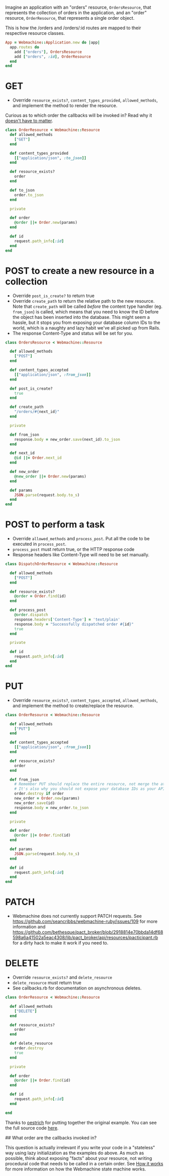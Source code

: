 Imagine an application with an "orders" resource, `OrdersResource`, that represents the collection of orders in the application, and an "order" resource, `OrderResource`, that represents a single order object.

This is how the /orders and /orders/:id routes are mapped to their respective resource classes.

```ruby
App = Webmachine::Application.new do |app|
  app.routes do
    add ["orders"], OrdersResource
    add ["orders", :id], OrderResource
  end
end
```

# GET
* Override `resource_exists?`, `content_types_provided`, `allowed_methods`, and implement the method to render the resource.

Curious as to which order the callbacks will be invoked in? Read why it [doesn't have to matter](#callback-order).

```ruby
class OrderResource < Webmachine::Resource
  def allowed_methods
    ["GET"]
  end

  def content_types_provided
    [["application/json", :to_json]]
  end

  def resource_exists?
    order
  end

  def to_json
    order.to_json
  end

  private

  def order
    @order ||= Order.new(params)
  end

  def id
    request.path_info[:id]
  end
end

```

# POST to create a new resource in a collection
* Override `post_is_create?` to return true
* Override `create_path` to return the relative path to the new resource. Note that `create_path` will be called _before_ the content type handler (eg. `from_json`) is called, which means that you need to know the ID before the object has been inserted into the database. This might seem a hassle, but it stops you from exposing your database column IDs to the world, which is a naughty and lazy habit we've all picked up from Rails.
* The response Content-Type and status will be set for you.

```ruby
class OrdersResource < Webmachine::Resource

  def allowed_methods
    ["POST"]
  end

  def content_types_accepted
    [["application/json", :from_json]]
  end

  def post_is_create?
    true
  end

  def create_path
    "/orders/#{next_id}"
  end

  private

  def from_json
    response.body = new_order.save(next_id).to_json
  end

  def next_id
    @id ||= Order.next_id
  end

  def new_order
    @new_order ||= Order.new(params)
  end

  def params
    JSON.parse(request.body.to_s)
  end
end
```

# POST to perform a task
* Override `allowed_methods` and `process_post`.  Put all the code to be executed in `process_post`.
* `process_post` must return true, or the HTTP response code
* Response headers like Content-Type will need to be set manually.

```ruby
class DispatchOrderResource < Webmachine::Resource

  def allowed_methods
    ["POST"]
  end

  def resource_exists?
    @order = Order.find(id)
  end

  def process_post
    @order.dispatch
    response.headers['Content-Type'] = 'text/plain'
    response.body = "Successfully dispatched order #{id}"
    true
  end

  private

  def id
    request.path_info[:id]
  end
end

```

# PUT
* Override `resource_exists?`, `content_types_accepted`, `allowed_methods`, and implement the method to create/replace the resource.

```ruby
class OrderResource < Webmachine::Resource

  def allowed_methods
    ["PUT"]
  end

  def content_types_accepted
    [["application/json", :from_json]]
  end

  def resource_exists?
    order
  end

  def from_json
    # Remember PUT should replace the entire resource, not merge the attributes! That's what PATCH is for.
    # It's also why you should not expose your database IDs as your API IDs.
    order.destroy if order
    new_order = Order.new(params)
    new_order.save(id)
    response.body = new_order.to_json
  end

  private

  def order
    @order ||= Order.find(id)
  end

  def params
    JSON.parse(request.body.to_s)
  end

  def id
    request.path_info[:id]
  end
end
```

# PATCH
* Webmachine does not currently support PATCH requests. See https://github.com/seancribbs/webmachine-ruby/issues/109 for more information and https://github.com/bethesque/pact_broker/blob/2918814e70bbda14df68598a6a41502a5eac4308/lib/pact_broker/api/resources/pacticipant.rb for a dirty hack to make it work if you need to.

# DELETE
* Override `resource_exists?` and `delete_resource`
* `delete_resource` must return true
* See callbacks.rb for documentation on asynchronous deletes.

```ruby
class OrderResource < Webmachine::Resource

  def allowed_methods
    ["DELETE"]
  end

  def resource_exists?
    order
  end

  def delete_resource
    order.destroy
    true
  end

  private

  def order
    @order ||= Order.find(id)
  end

  def id
    request.path_info[:id]
  end

end
```

Thanks to [oestrich][oestrich] for putting together the original example. You can see the full source code [here][source].

[oestrich]: https://github.com/oestrich
[source]: https://gist.github.com/oestrich/3638605

<a name="callback-order">
## What order are the callbacks invoked in?
</a>

This question is actually irrelevant if you write your code in a "stateless" way using lazy initialization as the examples do above. As much as possible, think about exposing "facts" about your resource, not writing procedural code that needs to be called in a certain order. See [How it works](/documentation/how-it-works.md) for more information on how the Webmachine state machine works.

